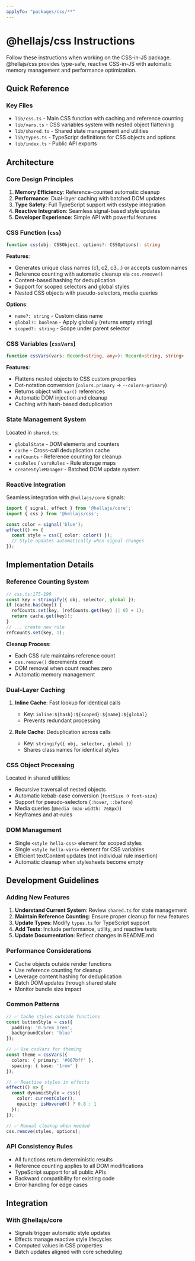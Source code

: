 ```yaml
---
applyTo: "packages/css/**"
---
```


# @hellajs/css Instructions

Follow these instructions when working on the CSS-in-JS package. @hellajs/css provides type-safe, reactive CSS-in-JS with automatic memory management and performance optimization.

## Quick Reference

### Key Files
- `lib/css.ts` - Main CSS function with caching and reference counting
- `lib/vars.ts` - CSS variables system with nested object flattening
- `lib/shared.ts` - Shared state management and utilities
- `lib/types.ts` - TypeScript definitions for CSS objects and options
- `lib/index.ts` - Public API exports

## Architecture

### Core Design Principles
1. **Memory Efficiency**: Reference-counted automatic cleanup
2. **Performance**: Dual-layer caching with batched DOM updates
3. **Type Safety**: Full TypeScript support with csstype integration
4. **Reactive Integration**: Seamless signal-based style updates
5. **Developer Experience**: Simple API with powerful features

### CSS Function (`css`)
```typescript
function css(obj: CSSObject, options?: CSSOptions): string
```

**Features**:
- Generates unique class names (c1, c2, c3...) or accepts custom names
- Reference counting with automatic cleanup via `css.remove()`
- Content-based hashing for deduplication
- Support for scoped selectors and global styles
- Nested CSS objects with pseudo-selectors, media queries

**Options**:
- `name?: string` - Custom class name
- `global?: boolean` - Apply globally (returns empty string)
- `scoped?: string` - Scope under parent selector

### CSS Variables (`cssVars`)
```typescript
function cssVars(vars: Record<string, any>): Record<string, string>
```

**Features**:
- Flattens nested objects to CSS custom properties
- Dot-notation conversion (`colors.primary` → `--colors-primary`)
- Returns object with `var()` references
- Automatic DOM injection and cleanup
- Caching with hash-based deduplication

### State Management System
Located in `shared.ts`:
- `globalState` - DOM elements and counters
- `cache` - Cross-call deduplication cache
- `refCounts` - Reference counting for cleanup
- `cssRules` / `varsRules` - Rule storage maps
- `createStyleManager` - Batched DOM update system

### Reactive Integration
Seamless integration with `@hellajs/core` signals:
```typescript
import { signal, effect } from '@hellajs/core';
import { css } from '@hellajs/css';

const color = signal('blue');
effect(() => {
  const style = css({ color: color() });
  // Style updates automatically when signal changes
});
```

## Implementation Details

### Reference Counting System
```typescript
// css.ts:175-190
const key = stringify({ obj, selector, global });
if (cache.has(key)) {
  refCounts.set(key, (refCounts.get(key) || 0) + 1);
  return cache.get(key)!;
}
// ... create new rule
refCounts.set(key, 1);
```

**Cleanup Process**:
- Each CSS rule maintains reference count
- `css.remove()` decrements count
- DOM removal when count reaches zero
- Automatic memory management

### Dual-Layer Caching
1. **Inline Cache**: Fast lookup for identical calls
   - Key: `inline:${hash}:${scoped}:${name}:${global}`
   - Prevents redundant processing
   
2. **Rule Cache**: Deduplication across calls
   - Key: `stringify({ obj, selector, global })`
   - Shares class names for identical styles

### CSS Object Processing
Located in shared utilities:
- Recursive traversal of nested objects
- Automatic kebab-case conversion (`fontSize` → `font-size`)
- Support for pseudo-selectors (`:hover`, `::before`)
- Media queries (`@media (max-width: 768px)`)
- Keyframes and at-rules

### DOM Management
- Single `<style hella-css>` element for scoped styles
- Single `<style hella-vars>` element for CSS variables
- Efficient textContent updates (not individual rule insertion)
- Automatic cleanup when stylesheets become empty

## Development Guidelines

### Adding New Features
1. **Understand Current System**: Review `shared.ts` for state management
2. **Maintain Reference Counting**: Ensure proper cleanup for new features
3. **Update Types**: Modify `types.ts` for TypeScript support
4. **Add Tests**: Include performance, utility, and reactive tests
5. **Update Documentation**: Reflect changes in README.md

### Performance Considerations
- Cache objects outside render functions
- Use reference counting for cleanup
- Leverage content hashing for deduplication
- Batch DOM updates through shared state
- Monitor bundle size impact

### Common Patterns
```typescript
// ✅ Cache styles outside functions
const buttonStyle = css({
  padding: '0.5rem 1rem',
  backgroundColor: 'blue'
});

// ✅ Use cssVars for theming
const theme = cssVars({
  colors: { primary: '#007bff' },
  spacing: { base: '1rem' }
});

// ✅ Reactive styles in effects
effect(() => {
  const dynamicStyle = css({
    color: currentColor(),
    opacity: isHovered() ? 0.8 : 1
  });
});

// ✅ Manual cleanup when needed
css.remove(styles, options);
```

### API Consistency Rules
- All functions return deterministic results
- Reference counting applies to all DOM modifications
- TypeScript support for all public APIs
- Backward compatibility for existing code
- Error handling for edge cases

## Integration

### With @hellajs/core
- Signals trigger automatic style updates
- Effects manage reactive style lifecycles
- Computed values in CSS properties
- Batch updates aligned with core scheduling